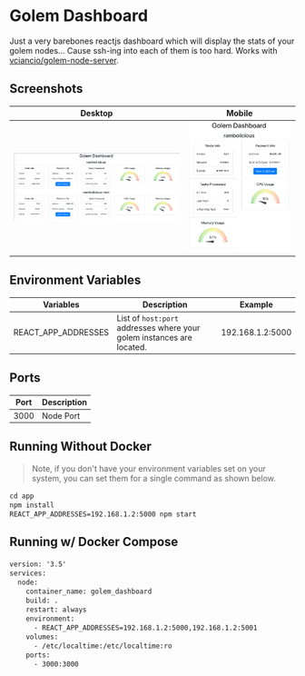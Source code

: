 # Golem Dashboard

Just a very barebones reactjs dashboard which will display the stats of your golem nodes... Cause ssh-ing into each of them is too hard. Works with [vciancio/golem-node-server](https://github.com/vciancio/golem-node-server).

## Screenshots
|Desktop|Mobile|
|---|---|
|![image](screenshots/Golem-Dashboard-Desktop.png?raw=true)|![image](screenshots/Golem-Dashboard-Mobile.png?raw=true)|

## Environment Variables
| Variables | Description | Example |
| ------------- | ----------- | ------- |
| REACT_APP_ADDRESSES | List of `host:port` addresses where your golem instances are located. | 192.168.1.2:5000 |

## Ports
| Port | Description
| ---- | ---- |
| 3000 | Node Port |

## Running Without Docker
> Note, if you don't have your environment variables set on your system, you can set them for a single command as shown below.
~~~
cd app
npm install
REACT_APP_ADDRESSES=192.168.1.2:5000 npm start
~~~

## Running w/ Docker Compose
~~~
version: '3.5'
services:
  node:
    container_name: golem_dashboard
    build: .
    restart: always
    environment:
      - REACT_APP_ADDRESSES=192.168.1.2:5000,192.168.1.2:5001
    volumes:
      - /etc/localtime:/etc/localtime:ro
    ports: 
      - 3000:3000
~~~
